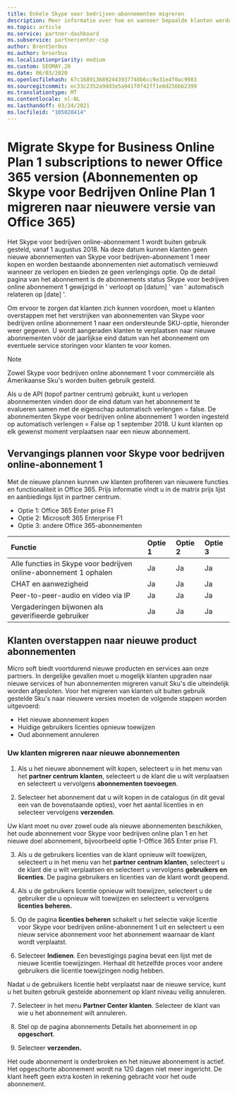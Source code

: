 ```yaml
---
title: Enkele Skype voor bedrijven-abonnementen migreren
description: Meer informatie over hoe en wanneer bepaalde klanten worden gemigreerd met verstrijking van abonnementen van Skype voor bedrijven online abonnement 1 op nieuwe versies van Office 365.
ms.topic: article
ms.service: partner-dashboard
ms.subservice: partnercenter-csp
author: BrentSerbus
ms.author: brserbus
ms.localizationpriority: medium
ms.custom: SEOMAY.20
ms.date: 06/03/2020
ms.openlocfilehash: 67c1689136892443937748b6cc9e31e4f0ac9983
ms.sourcegitcommit: ec33c2352a9dd3e5a941f0f42ff1e8d256bb2399
ms.translationtype: MT
ms.contentlocale: nl-NL
ms.lasthandoff: 03/24/2021
ms.locfileid: "105028414"
---
```

# <a name="migrate-skype-for-business-online-plan-1-subscriptions-to-newer-office-365-versions"></a>Migrate Skype for Business Online Plan 1 subscriptions to newer Office 365 version (Abonnementen op Skype voor Bedrijven Online Plan 1 migreren naar nieuwere versie van Office 365)

Het Skype voor bedrijven online-abonnement 1 wordt buiten gebruik gesteld, vanaf 1 augustus 2018. Na deze datum kunnen klanten geen nieuwe abonnementen van Skype voor bedrijven-abonnement 1 meer kopen en worden bestaande abonnementen niet automatisch vernieuwd wanneer ze verlopen en bieden ze geen verlengings optie. Op de detail pagina van het abonnement is de abonnements status Skype voor bedrijven online abonnement 1 gewijzigd in ' verloopt op [datum] ' van ' automatisch relateren op [date] '.  

Om ervoor te zorgen dat klanten zich kunnen voordoen, moet u klanten overstappen met het verstrijken van abonnementen van Skype voor bedrijven online abonnement 1 naar een ondersteunde SKU-optie, hieronder weer gegeven. U wordt aangeraden klanten te verplaatsen naar nieuwe abonnementen vóór de jaarlijkse eind datum van het abonnement om eventuele service storingen voor klanten te voor komen. 

>[!NOTE]
>Zowel Skype voor bedrijven online abonnement 1 voor commerciële als Amerikaanse Sku's worden buiten gebruik gesteld.

Als u de API (topof partner centrum) gebruikt, kunt u verlopen abonnementen vinden door de eind datum van het abonnement te evalueren samen met de eigenschap automatisch verlengen = false. De abonnementen Skype voor bedrijven online abonnement 1 worden ingesteld op automatisch verlengen = False op 1 september 2018. U kunt klanten op elk gewenst moment verplaatsen naar een nieuw abonnement. 

## <a name="skype-for-business-online-plan-1-replacement-plans"></a>Vervangings plannen voor Skype voor bedrijven online-abonnement 1

Met de nieuwe plannen kunnen uw klanten profiteren van nieuwere functies en functionaliteit in Office 365. Prijs informatie vindt u in de matrix prijs lijst en aanbiedings lijst in partner centrum. 

- Optie 1: Office 365 Enter prise F1
- Optie 2: Microsoft 365 Enterprise F1
- Optie 3: andere Office 365-abonnementen

|**Functie**    |**Optie 1**   |**Optie 2**   |**Optie 3**   |
|:-----------------|:-----------------|:-------------|:------------|
|Alle functies in Skype voor bedrijven online-abonnement 1 ophalen|Ja   |Ja   |Ja   |
|CHAT en aanwezigheid |Ja   |Ja   |Ja   |
|Peer-to-peer-audio en video via IP|Ja   |Ja   |Ja   
|Vergaderingen bijwonen als geverifieerde gebruiker| Ja   |Ja   |Ja   |

## <a name="transition-customers-to-new-product-plans"></a>Klanten overstappen naar nieuwe product abonnementen

Micro soft biedt voortdurend nieuwe producten en services aan onze partners. In dergelijke gevallen moet u mogelijk klanten upgraden naar nieuwe services of hun abonnementen migreren vanuit Sku's die uiteindelijk worden afgesloten. Voor het migreren van klanten uit buiten gebruik gestelde Sku's naar nieuwere versies moeten de volgende stappen worden uitgevoerd:

- Het nieuwe abonnement kopen
- Huidige gebruikers licenties opnieuw toewijzen
- Oud abonnement annuleren

### <a name="migrate-your-customers-to-new-plans"></a>Uw klanten migreren naar nieuwe abonnementen

1. Als u het nieuwe abonnement wilt kopen, selecteert u in het menu van het **partner centrum** **klanten**, selecteert u de klant die u wilt verplaatsen en selecteert u vervolgens **abonnementen toevoegen**.

2. Selecteer het abonnement dat u wilt kopen in de catalogus (in dit geval een van de bovenstaande opties), voer het aantal licenties in en selecteer vervolgens **verzenden**. 

Uw klant moet nu over zowel oude als nieuwe abonnementen beschikken, het oude abonnement voor Skype voor bedrijven online plan 1 en het nieuwe doel abonnement, bijvoorbeeld optie 1-Office 365 Enter prise F1.

3. Als u de gebruikers licenties van de klant opnieuw wilt toewijzen, selecteert u in het menu van het **partner centrum** **klanten**, selecteert u de klant die u wilt verplaatsen en selecteert u vervolgens **gebruikers en licenties**. De pagina gebruikers en licenties van de klant wordt geopend.

4. Als u de gebruikers licentie opnieuw wilt toewijzen, selecteert u de gebruiker die u opnieuw wilt toewijzen en selecteert u vervolgens **licenties beheren.**

5. Op de pagina **licenties beheren** schakelt u het selectie vakje licentie voor Skype voor bedrijven online-abonnement 1 uit en selecteert u een nieuw service abonnement voor het abonnement waarnaar de klant wordt verplaatst.

6. Selecteer **Indienen**. Een bevestigings pagina bevat een lijst met de nieuwe licentie toewijzingen. Herhaal dit hetzelfde proces voor andere gebruikers die licentie toewijzingen nodig hebben.

Nadat u de gebruikers licentie hebt verplaatst naar de nieuwe service, kunt u het buiten gebruik gestelde abonnement op klant niveau veilig annuleren.

7. Selecteer in het menu **Partner Center** **klanten**. Selecteer de klant van wie u het abonnement wilt annuleren.

8. Stel op de pagina abonnements Details het abonnement in op **opgeschort**.

9. Selecteer **verzenden.**

Het oude abonnement is onderbroken en het nieuwe abonnement is actief. Het opgeschorte abonnement wordt na 120 dagen niet meer ingericht. De klant heeft geen extra kosten in rekening gebracht voor het oude abonnement.

